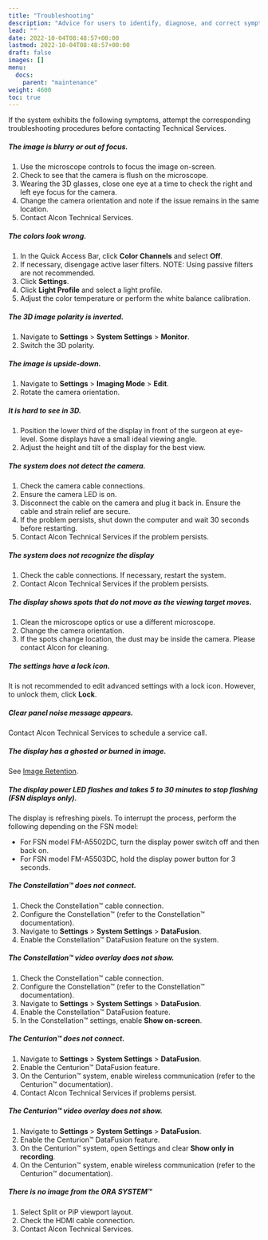 ```yaml
---
title: "Troubleshooting"
description: "Advice for users to identify, diagnose, and correct symptoms observed with the NGENUITY console."
lead: ""
date: 2022-10-04T08:48:57+00:00
lastmod: 2022-10-04T08:48:57+00:00
draft: false
images: []
menu:
  docs:
    parent: "maintenance"
weight: 4600
toc: true
---
```


If the system exhibits the following symptoms, attempt the corresponding troubleshooting procedures before contacting Technical Services.

##### The image is blurry or out of focus.

1. Use the microscope controls to focus the image on-screen.
2. Check to see that the camera is flush on the microscope.
3. Wearing the 3D glasses, close one eye at a time to check the right and left eye focus for the camera.
4. Change the camera orientation and note if the issue remains in the same location.
5. Contact Alcon Technical Services.

##### The colors look wrong.

1. In the Quick Access Bar, click **Color Channels** and select **Off**.
2. If necessary, disengage active laser filters. NOTE: Using passive filters are not recommended.
3. Click **Settings**.
4. Click **Light Profile** and select a light profile.
5. Adjust the color temperature or perform the white balance calibration.

##### The 3D image polarity is inverted.

1. Navigate to **Settings** > **System Settings** > **Monitor**.
2. Switch the 3D polarity.

##### The image is upside-down.

1. Navigate to **Settings** > **Imaging Mode** > **Edit**.
2. Rotate the camera orientation.

##### It is hard to see in 3D.

1. Position the lower third of the display in front of the surgeon at eye-level. Some displays have a small ideal viewing angle.
2. Adjust the height and tilt of the display for the best view.

##### The system does not detect the camera.

1. Check the camera cable connections.
2. Ensure the camera LED is on.
3. Disconnect the cable on the camera and plug it back in. Ensure the cable and strain relief are secure.
4. If the problem persists, shut down the computer and wait 30 seconds before restarting.
5. Contact Alcon Technical Services if the problem persists.

##### The system does not recognize the display

1. Check the cable connections. If necessary, restart the system.
2. Contact Alcon Technical Services if the problem persists.

##### The display shows spots that do not move as the viewing target moves.

1. Clean the microscope optics or use a different microscope.
2. Change the camera orientation.
3. If the spots change location, the dust may be inside the camera. Please contact Alcon for cleaning.

##### The settings have a lock icon.

It is not recommended to edit advanced settings with a lock icon. However, to unlock them, click **Lock**.

##### Clear panel noise message appears.

Contact Alcon Technical Services to schedule a service call.

##### The display has a ghosted or burned in image.

See [Image Retention](../basic_maintenance#image-retention).

##### The display power LED flashes and takes 5 to 30 minutes to stop flashing (FSN displays only).

The display is refreshing pixels. To interrupt the process, perform the following depending on the FSN model:

* For FSN model FM-A5502DC, turn the display power switch off and then back on.
* For FSN model FM-A5503DC, hold the display power button for 3 seconds.

##### The Constellation™ does not connect.

1. Check the Constellation&trade; cable connection.
2. Configure the Constellation™ (refer to the Constellation™ documentation).
3. Navigate to **Settings** > **System Settings** > **DataFusion**.
4. Enable the Constellation&trade; DataFusion feature on the system.

##### The Constellation™ video overlay does not show.

1. Check the Constellation&trade; cable connection.
2. Configure the Constellation™ (refer to the Constellation&trade; documentation).
3. Navigate to **Settings** > **System Settings** > **DataFusion**.
4. Enable the Constellation&trade; DataFusion feature.
5. In the Constellation™ settings, enable **Show on-screen**.

##### The Centurion™ does not connect.

1. Navigate to **Settings** > **System Settings** > **DataFusion**.
2. Enable the Centurion&trade; DataFusion feature.
3. On the Centurion™ system, enable wireless communication (refer to the Centurion&trade; documentation).
4. Contact Alcon Technical Services if problems persist.

##### The Centurion™ video overlay does not show.

1. Navigate to **Settings** > **System Settings** > **DataFusion**.
2. Enable the Centurion&trade; DataFusion feature.
3. On the Centurion&trade; system, open Settings and clear **Show only in recording**.
4. On the Centurion&trade; system, enable wireless communication (refer to the Centurion&trade; documentation).

##### There is no image from the ORA SYSTEM™

1. Select Split or PiP viewport layout.
2. Check the HDMI cable connection.
3. Contact Alcon Technical Services.
